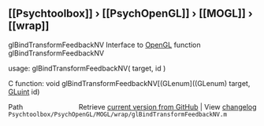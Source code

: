 ## [[Psychtoolbox]] &#8250; [[PsychOpenGL]] &#8250; [[MOGL]] &#8250; [[wrap]]

glBindTransformFeedbackNV  Interface to [OpenGL](OpenGL) function glBindTransformFeedbackNV  
  
usage:  glBindTransformFeedbackNV( target, id )  
  
C function:  void glBindTransformFeedbackNV[(GLenum]((GLenum) target, [GLuint](GLuint) id)  




<div class="code_header" style="text-align:right;">
  <span style="float:left;">Path&nbsp;&nbsp;</span> <span class="counter">Retrieve <a href=
  "https://raw.github.com/Psychtoolbox-3/Psychtoolbox-3/beta/Psychtoolbox/PsychOpenGL/MOGL/wrap/glBindTransformFeedbackNV.m">current version from GitHub</a> | View <a href=
  "https://github.com/Psychtoolbox-3/Psychtoolbox-3/commits/beta/Psychtoolbox/PsychOpenGL/MOGL/wrap/glBindTransformFeedbackNV.m">changelog</a></span>
</div>
<div class="code">
  <code>Psychtoolbox/PsychOpenGL/MOGL/wrap/glBindTransformFeedbackNV.m</code>
</div>

